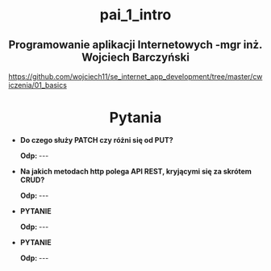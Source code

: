<!doctype html>
<html>
<head>
<title>pai_1_intro</title>
</head>
<body>

 <h1><center>pai_1_intro</center></h1>

<h2><center>Programowanie aplikacji Internetowych -mgr inż. Wojciech Barczyński</center></h2>

<href>https://github.com/wojciech11/se_internet_app_development/tree/master/cwiczenia/01_basics</href>

<h1><b><center>Pytania</center></b></h1>

<ul>
<li><b>Do czego służy PATCH czy różni się od PUT?</b>
<p><b>Odp: </b>---</p>

<li><b>Na jakich metodach http polega API REST, kryjącymi się za skrótem CRUD?</b>
<p><b>Odp: </b>---</p>

<li><b>PYTANIE</b>
<p><b>Odp: </b>---</p>

<li><b>PYTANIE</b>
<p><b>Odp: </b>---</p>

</body>
</html>

